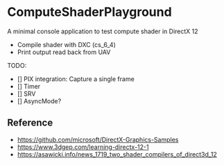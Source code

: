 # ComputeShaderPlayground

A minimal console application to test compute shader in DirectX 12

- Compile shader with DXC (cs_6_4)
- Print output read back from UAV

TODO:
- [] PIX integration: Capture a single frame
- [] Timer
- [] SRV
- [] AsyncMode?

## Reference
- https://github.com/microsoft/DirectX-Graphics-Samples
- https://www.3dgep.com/learning-directx-12-1
- https://asawicki.info/news_1719_two_shader_compilers_of_direct3d_12